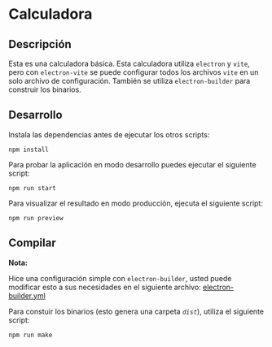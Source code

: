 # Calculadora

## Descripción

Esta es una calculadora básica. Esta calculadora utiliza `electron` y `vite`, pero con `electron-vite` se puede configurar todos los archivos `vite` en un solo archivo de configuración. También se utiliza `electron-builder` para construir los binarios.

## Desarrollo

Instala las dependencias antes de ejecutar los otros scripts:

```
npm install
```

Para probar la aplicación en modo desarrollo puedes ejecutar el siguiente script:

```
npm run start
```

Para visualizar el resultado en modo producción, ejecuta el siguiente script:

```
npm run preview
```

## Compilar

**Nota:**

Hice una configuración simple con `electron-builder`, usted puede modificar esto a sus necesidades en el siguiente archivo: [electron-builder.yml](./electron-builder.yml)

Para constuir los binarios (esto genera una carpeta _`dist`_), utiliza el siguiente script:

```
npm run make
```

